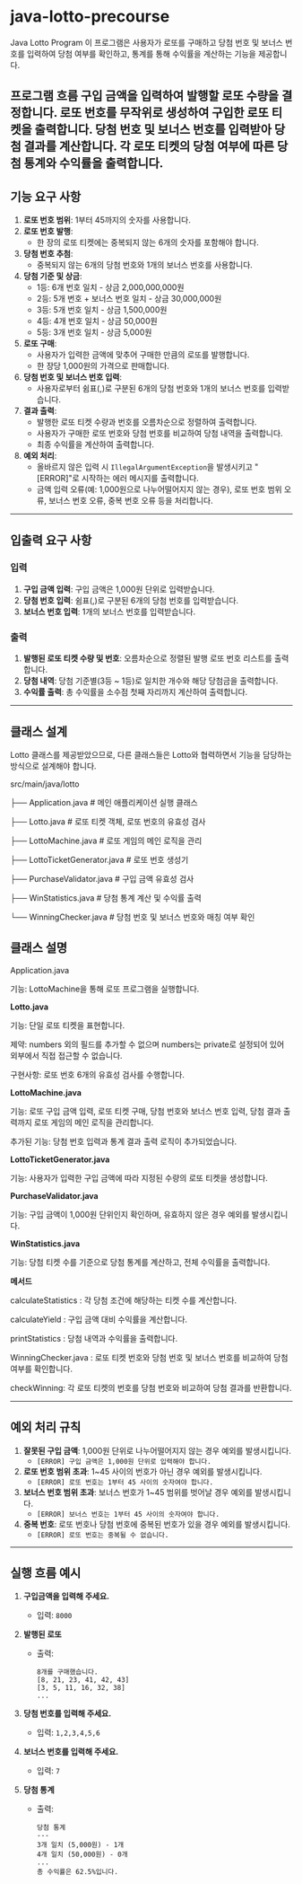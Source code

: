 # java-lotto-precourse
Java Lotto Program
이 프로그램은 사용자가 로또를 구매하고 당첨 번호 및 보너스 번호를 입력하여 당첨 여부를 확인하고, 통계를 통해 수익률을 계산하는 기능을 제공합니다.

프로그램 흐름
구입 금액을 입력하여 발행할 로또 수량을 결정합니다.
로또 번호를 무작위로 생성하여 구입한 로또 티켓을 출력합니다.
당첨 번호 및 보너스 번호를 입력받아 당첨 결과를 계산합니다.
각 로또 티켓의 당첨 여부에 따른 당첨 통계와 수익률을 출력합니다.
---

## **기능 요구 사항**

1. **로또 번호 범위**: 1부터 45까지의 숫자를 사용합니다.
2. **로또 번호 발행**:
    - 한 장의 로또 티켓에는 중복되지 않는 6개의 숫자를 포함해야 합니다.
3. **당첨 번호 추첨**:
    - 중복되지 않는 6개의 당첨 번호와 1개의 보너스 번호를 사용합니다.
4. **당첨 기준 및 상금**:
    - 1등: 6개 번호 일치 - 상금 2,000,000,000원
    - 2등: 5개 번호 + 보너스 번호 일치 - 상금 30,000,000원
    - 3등: 5개 번호 일치 - 상금 1,500,000원
    - 4등: 4개 번호 일치 - 상금 50,000원
    - 5등: 3개 번호 일치 - 상금 5,000원
5. **로또 구매**:
    - 사용자가 입력한 금액에 맞추어 구매한 만큼의 로또를 발행합니다.
    - 한 장당 1,000원의 가격으로 판매합니다.
6. **당첨 번호 및 보너스 번호 입력**:
    - 사용자로부터 쉼표(,)로 구분된 6개의 당첨 번호와 1개의 보너스 번호를 입력받습니다.
7. **결과 출력**:
    - 발행한 로또 티켓 수량과 번호를 오름차순으로 정렬하여 출력합니다.
    - 사용자가 구매한 로또 번호와 당첨 번호를 비교하여 당첨 내역을 출력합니다.
    - 최종 수익률을 계산하여 출력합니다.
8. **예외 처리**:
    - 올바르지 않은 입력 시 `IllegalArgumentException`을 발생시키고 "[ERROR]"로 시작하는 에러 메시지를 출력합니다.
    - 금액 입력 오류(예: 1,000원으로 나누어떨어지지 않는 경우), 로또 번호 범위 오류, 보너스 번호 오류, 중복 번호 오류 등을 처리합니다.

---

## **입출력 요구 사항**

### **입력**

1. **구입 금액 입력**: 구입 금액은 1,000원 단위로 입력받습니다.
2. **당첨 번호 입력**: 쉼표(,)로 구분된 6개의 당첨 번호를 입력받습니다.
3. **보너스 번호 입력**: 1개의 보너스 번호를 입력받습니다.

### **출력**

1. **발행된 로또 티켓 수량 및 번호**: 오름차순으로 정렬된 발행 로또 번호 리스트를 출력합니다.
2. **당첨 내역**: 당첨 기준별(3등 ~ 1등)로 일치한 개수와 해당 당첨금을 출력합니다.
3. **수익률 출력**: 총 수익률을 소수점 첫째 자리까지 계산하여 출력합니다.

---

## **클래스 설계**

Lotto 클래스를 제공받았으므로, 다른 클래스들은 Lotto와 협력하면서 기능을 담당하는 방식으로 설계해야 합니다.

src/main/java/lotto


├── Application.java          # 메인 애플리케이션 실행 클래스

├── Lotto.java                # 로또 티켓 객체, 로또 번호의 유효성 검사

├── LottoMachine.java         # 로또 게임의 메인 로직을 관리

├── LottoTicketGenerator.java # 로또 번호 생성기

├── PurchaseValidator.java    # 구입 금액 유효성 검사

├── WinStatistics.java        # 당첨 통계 계산 및 수익률 출력

└── WinningChecker.java       # 당첨 번호 및 보너스 번호와 매칭 여부 확인

## **클래스 설명**

Application.java

기능: LottoMachine을 통해 로또 프로그램을 실행합니다.

**Lotto.java**

기능: 단일 로또 티켓을 표현합니다.

제약: numbers 외의 필드를 추가할 수 없으며 numbers는 private로 설정되어 있어 외부에서 직접 접근할 수 없습니다.

구현사항: 로또 번호 6개의 유효성 검사를 수행합니다.

**LottoMachine.java**

기능: 로또 구입 금액 입력, 로또 티켓 구매, 당첨 번호와 보너스 번호 입력, 당첨 결과 출력까지 로또 게임의 메인 로직을 관리합니다.

추가된 기능: 당첨 번호 입력과 통계 결과 출력 로직이 추가되었습니다.

**LottoTicketGenerator.java**

기능: 사용자가 입력한 구입 금액에 따라 지정된 수량의 로또 티켓을 생성합니다.

**PurchaseValidator.java**

기능: 구입 금액이 1,000원 단위인지 확인하며, 유효하지 않은 경우 예외를 발생시킵니다.

**WinStatistics.java**

기능: 당첨 티켓 수를 기준으로 당첨 통계를 계산하고, 전체 수익률을 출력합니다.

**메서드**

calculateStatistics : 각 당첨 조건에 해당하는 티켓 수를 계산합니다.

calculateYield : 구입 금액 대비 수익률을 계산합니다.

printStatistics : 당첨 내역과 수익률을 출력합니다.

WinningChecker.java : 로또 티켓 번호와 당첨 번호 및 보너스 번호를 비교하여 당첨 여부를 확인합니다.

checkWinning: 각 로또 티켓의 번호를 당첨 번호와 비교하여 당첨 결과를 반환합니다.

---

## **예외 처리 규칙**

1. **잘못된 구입 금액**: 1,000원 단위로 나누어떨어지지 않는 경우 예외를 발생시킵니다.
    - `[ERROR] 구입 금액은 1,000원 단위로 입력해야 합니다.`
2. **로또 번호 범위 초과**: 1~45 사이의 번호가 아닌 경우 예외를 발생시킵니다.
    - `[ERROR] 로또 번호는 1부터 45 사이의 숫자여야 합니다.`
3. **보너스 번호 범위 초과**: 보너스 번호가 1~45 범위를 벗어날 경우 예외를 발생시킵니다.
    - `[ERROR] 보너스 번호는 1부터 45 사이의 숫자여야 합니다.`
4. **중복 번호**: 로또 번호나 당첨 번호에 중복된 번호가 있을 경우 예외를 발생시킵니다.
    - `[ERROR] 로또 번호는 중복될 수 없습니다.`

---

## **실행 흐름 예시**

1. **구입금액을 입력해 주세요.**
    - 입력: `8000`
2. **발행된 로또**
    - 출력:
        
        ```
        8개를 구매했습니다.
        [8, 21, 23, 41, 42, 43]
        [3, 5, 11, 16, 32, 38]
        ...
        
        ```
        
3. **당첨 번호를 입력해 주세요.**
    - 입력: `1,2,3,4,5,6`
4. **보너스 번호를 입력해 주세요.**
    - 입력: `7`
5. **당첨 통계**
    - 출력:
        
        ```
        당첨 통계
        ---
        3개 일치 (5,000원) - 1개
        4개 일치 (50,000원) - 0개
        ...
        총 수익률은 62.5%입니다.
        
        ```
